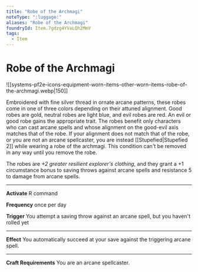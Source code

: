 ```yaml
---
title: "Robe of the Archmagi"
noteType: ":luggage:"
aliases: "Robe of the Archmagi"
foundryId: Item.7gdzg4YVaLQh2MmV
tags:
  - Item
---
```


# Robe of the Archmagi
![[systems-pf2e-icons-equipment-worn-items-other-worn-items-robe-of-the-archmagi.webp|150]]

Embroidered with fine silver thread in ornate arcane patterns, these robes come in one of three colors depending on their attuned alignment. Good robes are gold, neutral robes are light blue, and evil robes are red. An evil or good robe gains the appropriate trait. The robes benefit only characters who can cast arcane spells and whose alignment on the good-evil axis matches that of the robe. If your alignment does not match that of the robe, or you are not an arcane spellcaster, you are instead [[Stupefied|Stupefied 2]] while wearing a robe of the archmagi. This condition can't be removed in any way until you remove the robe.

The robes are _+2 greater resilient explorer's clothing_, and they grant a +1 circumstance bonus to saving throws against arcane spells and resistance 5 to damage from arcane spells.

* * *

**Activate** R command

**Frequency** once per day

**Trigger** You attempt a saving throw against an arcane spell, but you haven't rolled yet

* * *

**Effect** You automatically succeed at your save against the triggering arcane spell.

* * *

**Craft Requirements** You are an arcane spellcaster.
